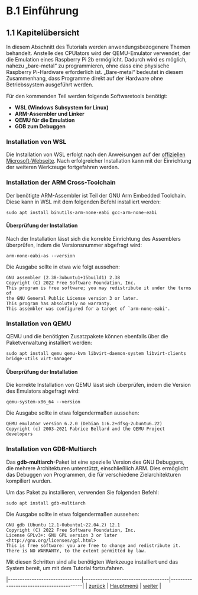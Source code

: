 # B.1 Einführung
## 1.1 Kapitelübersicht

In diesem Abschnitt des Tutorials werden anwendungsbezogenere Themen behandelt. Anstelle des CPUlators wird der QEMU-Emulator verwendet, der die Emulation eines Raspberry Pi 2b ermöglicht. Dadurch wird es möglich, nahezu „bare-metal“ zu programmieren, ohne dass eine physische Raspberry Pi-Hardware erforderlich ist. „Bare-metal“ bedeutet in diesem Zusammenhang, dass Programme direkt auf der Hardware ohne Betriebssystem ausgeführt werden.

Für den kommenden Teil werden folgende Softwaretools benötigt:
- **WSL (Windows Subsystem for Linux)**
- **ARM-Assembler und Linker**
- **QEMU für die Emulation**
- **GDB zum Debuggen**

### Installation von WSL

Die Installation von WSL erfolgt nach den Anweisungen auf der [offiziellen Microsoft-Webseite](https://learn.microsoft.com/de-de/windows/wsl/install). Nach erfolgreicher Installation kann mit der Einrichtung der weiteren Werkzeuge fortgefahren werden.

### Installation der ARM Cross-Toolchain

Der benötigte ARM-Assembler ist Teil der GNU Arm Embedded Toolchain. Diese kann in WSL mit dem folgenden Befehl installiert werden:

```
sudo apt install binutils-arm-none-eabi gcc-arm-none-eabi
```

#### Überprüfung der Installation

Nach der Installation lässt sich die korrekte Einrichtung des Assemblers überprüfen, indem die Versionsnummer abgefragt wird:

```
arm-none-eabi-as --version
```

Die Ausgabe sollte in etwa wie folgt aussehen:

```
GNU assembler (2.38-3ubuntu1+15build1) 2.38
Copyright (C) 2022 Free Software Foundation, Inc.
This program is free software; you may redistribute it under the terms of
the GNU General Public License version 3 or later.
This program has absolutely no warranty.
This assembler was configured for a target of `arm-none-eabi'.
```

### Installation von QEMU

QEMU und die benötigten Zusatzpakete können ebenfalls über die Paketverwaltung installiert werden:

```
sudo apt install qemu qemu-kvm libvirt-daemon-system libvirt-clients bridge-utils virt-manager
```

#### Überprüfung der Installation

Die korrekte Installation von QEMU lässt sich überprüfen, indem die Version des Emulators abgefragt wird:

```
qemu-system-x86_64 --version
```

Die Ausgabe sollte in etwa folgendermaßen aussehen:

```
QEMU emulator version 6.2.0 (Debian 1:6.2+dfsg-2ubuntu6.22)
Copyright (c) 2003-2021 Fabrice Bellard and the QEMU Project developers
```

### Installation von GDB-Multiarch

Das **gdb-multiarch**-Paket ist eine spezielle Version des GNU Debuggers, die mehrere Architekturen unterstützt, einschließlich ARM. Dies ermöglicht das Debuggen von Programmen, die für verschiedene Zielarchitekturen kompiliert wurden.

Um das Paket zu installieren, verwenden Sie folgenden Befehl:

```
sudo apt install gdb-multiarch
```
Die Ausgabe sollte in etwa folgendermaßen aussehen:

```
GNU gdb (Ubuntu 12.1-0ubuntu1~22.04.2) 12.1
Copyright (C) 2022 Free Software Foundation, Inc.
License GPLv3+: GNU GPL version 3 or later <http://gnu.org/licenses/gpl.html>
This is free software: you are free to change and redistribute it.
There is NO WARRANTY, to the extent permitted by law.
```
Mit diesen Schritten sind alle benötigten Werkzeuge installiert und das System bereit, um mit dem Tutorial fortzufahren.

|-------------------------------|------------------------------------|-----------------------------------------|
|   [zurück](../Proz/param.md)  |   [Hauptmenü](../ueberblick.md)    |   [weiter](../Systemprog/sysprog.md)    |
